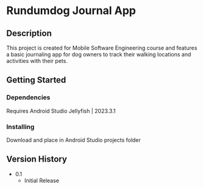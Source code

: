 # Rundumdog Journal App


## Description

This project is created for Mobile Software Engineering course and features a basic journaling app for dog owners to track their walking locations and activities with their pets.

## Getting Started

### Dependencies

Requires Android Studio Jellyfish | 2023.3.1

### Installing

Download and place in Android Studio projects folder


## Version History

* 0.1
    * Initial Release
